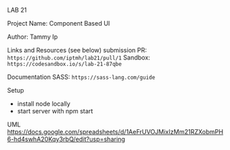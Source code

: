 LAB 21

Project Name: Component Based UI

Author: Tammy Ip

Links and Resources (see below)
submission PR: `https://github.com/iptmh/lab21/pull/1`
Sandbox: `https://codesandbox.io/s/lab-21-87qbe`

Documentation
SASS: `https://sass-lang.com/guide`


Setup

+ install node locally
+ start server with npm start

UML
https://docs.google.com/spreadsheets/d/1AeFrUVOJMixIzMm21RZXobmPH6-hd4swhA20Kqy3rbQ/edit?usp=sharing








